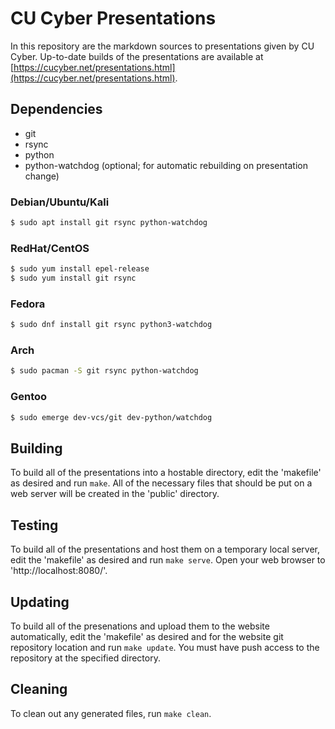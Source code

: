 CU Cyber Presentations
======================

In this repository are the markdown sources to presentations given by CU Cyber. Up-to-date builds of the presentations are available at [https://cucyber.net/presentations.html](https://cucyber.net/presentations.html).


## Dependencies

* git
* rsync
* python
* python-watchdog (optional; for automatic rebuilding on presentation change)


### Debian/Ubuntu/Kali

```sh
$ sudo apt install git rsync python-watchdog
```


### RedHat/CentOS

```sh
$ sudo yum install epel-release
$ sudo yum install git rsync
```


### Fedora

```sh
$ sudo dnf install git rsync python3-watchdog
```


### Arch

```sh
$ sudo pacman -S git rsync python-watchdog
```


### Gentoo

```sh
$ sudo emerge dev-vcs/git dev-python/watchdog
```


## Building

To build all of the presentations into a hostable directory, edit the 'makefile' as desired and run `make`. All of the necessary files that should be put on a web server will be created in the 'public' directory.


## Testing

To build all of the presentations and host them on a temporary local server, edit the 'makefile' as desired and run `make serve`. Open your web browser to 'http://localhost:8080/'.


## Updating

To build all of the presenations and upload them to the website automatically, edit the 'makefile' as desired and for the website git repository location and run `make update`. You must have push access to the repository at the specified directory.


## Cleaning

To clean out any generated files, run `make clean`.
